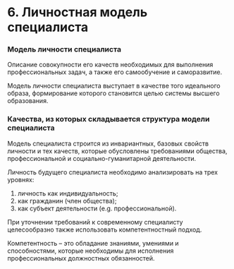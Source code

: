 # 6. Личностная модель специалиста

### Модель личности специалиста

Описание совокупности его качеств необходимых для выполнения профессиональных задач, а также его самообучение и саморазвитие.

Модель личности специалиста выступает в качестве того идеального образа, формирование которого становится целью системы высшего образования.

### Качества, из которых складывается структура модели специалиста

Модель специалиста строится из инвариантных, базовых свойств личности и тех качеств, которые обусловлены требованиями общества, профессиональной и социально-гуманитарной деятельности. 

Личность будущего специалиста необходимо анализировать на трех уровнях: 

1. личность как индивидуальность; 
2. как гражданин (член общества); 
3. как субъект деятельности (e.g. профессиональной). 

При уточнении требований к современному специалисту целесообразно также использовать компетентностный подход. 

Компетентность – это обладание знаниями, умениями и способностями, которые необходимы для исполнения профессиональных должностных обязанностей. 